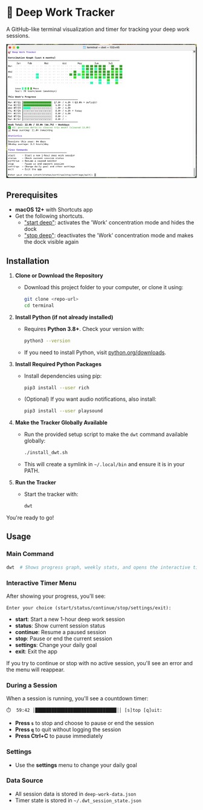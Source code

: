 # 🎯 Deep Work Tracker

A GitHub-like terminal visualization and timer for tracking your deep work sessions.

![Screenshot of Deep Work Tracker terminal visualization](image.jpg)


## Prerequisites

- **macOS 12+** with Shortcuts app
- Get the following shortcuts.
	- ["start deep"](https://www.icloud.com/shortcuts/3873778e46e449b8884ffb8f475b690c): activates the 'Work' concentration mode and hides the dock
	- ["stop deep"](https://www.icloud.com/shortcuts/9d9251e825444d759da1b32b849e405e): deactivates the 'Work' concentration mode and makes the dock visible again
	

## Installation

1. **Clone or Download the Repository**
   - Download this project folder to your computer, or clone it using:
     ```bash
     git clone <repo-url>
     cd terminal
     ```

2. **Install Python (if not already installed)**
   - Requires **Python 3.8+**. Check your version with:
     ```bash
     python3 --version
     ```
   - If you need to install Python, visit [python.org/downloads](https://www.python.org/downloads/).

3. **Install Required Python Packages**
   - Install dependencies using pip:
     ```bash
     pip3 install --user rich
     ```
   - (Optional) If you want audio notifications, also install:
     ```bash
     pip3 install --user playsound
     ```

4. **Make the Tracker Globally Available**
   - Run the provided setup script to make the `dwt` command available globally:
     ```bash
     ./install_dwt.sh
     ```
   - This will create a symlink in `~/.local/bin` and ensure it is in your PATH.

5. **Run the Tracker**
   - Start the tracker with:
     ```bash
     dwt
     ```

You're ready to go!

## Usage

### Main Command

```bash
dwt  # Shows progress graph, weekly stats, and opens the interactive timer menu
```

### Interactive Timer Menu

After showing your progress, you'll see:

```
Enter your choice (start/status/continue/stop/settings/exit):
```

- **start**: Start a new 1-hour deep work session
- **status**: Show current session status
- **continue**: Resume a paused session
- **stop**: Pause or end the current session
- **settings**: Change your daily goal
- **exit**: Exit the app

If you try to continue or stop with no active session, you'll see an error and the menu will reappear.

### During a Session

When a session is running, you'll see a countdown timer:

```
⏱️  59:42 │██████████████████████████████░│ [s]top [q]uit: 
```

- **Press `s`** to stop and choose to pause or end the session
- **Press `q`** to quit without logging the session
- **Press Ctrl+C** to pause immediately

### Settings

- Use the **settings** menu to change your daily goal

### Data Source

- All session data is stored in `deep-work-data.json`
- Timer state is stored in `~/.dwt_session_state.json`
